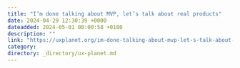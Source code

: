 ```yaml
---
title: "I’m done talking about MVP, let’s talk about real products"
date: 2024-04-29 12:30:39 +0000
dateadded: 2024-05-01 00:00:58 +0100
description: ""
link: "https://uxplanet.org/im-done-talking-about-mvp-let-s-talk-about-real-products-c23743240335?source=rss----819cc2aaeee0---4"
category:
directory: _directory/ux-planet.md
---
```

